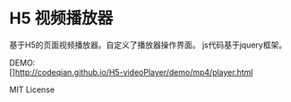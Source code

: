 H5 视频播放器
==
基于H5的页面视频播放器。自定义了播放器操作界面。
js代码基于jquery框架。

DEMO:<br>
[]http://codeqian.github.io/H5-videoPlayer/demo/mp4/player.html

MIT License
